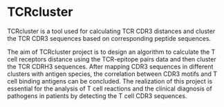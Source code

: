 # TCRcluster
TCRcluster is a tool used for calculating TCR CDR3 distances and cluster the TCR CDR3 sequences based on corresponding peptide sequences.

The aim of TCRcluster project is to design an algorithm to calculate the T cell receptors distance using the TCR-epitope pairs data and then cluster the TCR CDRH3 sequences. After mapping CDR3 sequences in different clusters with antigen species, the correlation between CDR3 motifs and T cell binding antigens can be concluded. The realization of this project is essential for the analysis of T cell reactions and the clinical diagnosis of pathogens in patients by detecting the T cell CDR3 sequences.
